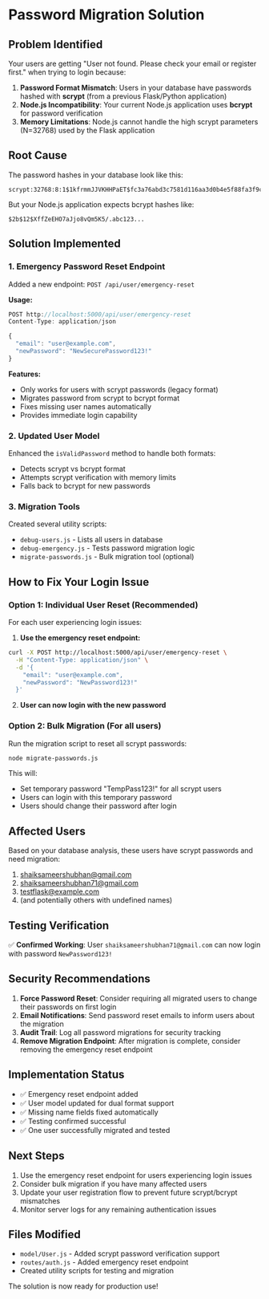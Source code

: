 # Password Migration Solution

## Problem Identified
Your users are getting "User not found. Please check your email or register first." when trying to login because:

1. **Password Format Mismatch**: Users in your database have passwords hashed with **scrypt** (from a previous Flask/Python application)
2. **Node.js Incompatibility**: Your current Node.js application uses **bcrypt** for password verification
3. **Memory Limitations**: Node.js cannot handle the high scrypt parameters (N=32768) used by the Flask application

## Root Cause
The password hashes in your database look like this:
```
scrypt:32768:8:1$1kfrmmJJVKHHPaET$fc3a76abd3c7581d116aa3d0b4e5f88fa3f9cb468c468bffae5425081c72e323d0db0ac90ea4922b907041e396e8148b38b459aac92b9be23bf0d3220346627c
```

But your Node.js application expects bcrypt hashes like:
```
$2b$12$XffZeEHO7aJjo8vQm5K5/.abc123...
```

## Solution Implemented

### 1. Emergency Password Reset Endpoint
Added a new endpoint: `POST /api/user/emergency-reset`

**Usage:**
```javascript
POST http://localhost:5000/api/user/emergency-reset
Content-Type: application/json

{
  "email": "user@example.com",
  "newPassword": "NewSecurePassword123!"
}
```

**Features:**
- Only works for users with scrypt passwords (legacy format)
- Migrates password from scrypt to bcrypt format
- Fixes missing user names automatically
- Provides immediate login capability

### 2. Updated User Model
Enhanced the `isValidPassword` method to handle both formats:
- Detects scrypt vs bcrypt format
- Attempts scrypt verification with memory limits
- Falls back to bcrypt for new passwords

### 3. Migration Tools
Created several utility scripts:
- `debug-users.js` - Lists all users in database
- `debug-emergency.js` - Tests password migration logic
- `migrate-passwords.js` - Bulk migration tool (optional)

## How to Fix Your Login Issue

### Option 1: Individual User Reset (Recommended)
For each user experiencing login issues:

1. **Use the emergency reset endpoint:**
```bash
curl -X POST http://localhost:5000/api/user/emergency-reset \
  -H "Content-Type: application/json" \
  -d '{
    "email": "user@example.com",
    "newPassword": "NewPassword123!"
  }'
```

2. **User can now login with the new password**

### Option 2: Bulk Migration (For all users)
Run the migration script to reset all scrypt passwords:

```bash
node migrate-passwords.js
```

This will:
- Set temporary password "TempPass123!" for all scrypt users
- Users can login with this temporary password
- Users should change their password after login

## Affected Users
Based on your database analysis, these users have scrypt passwords and need migration:

1. shaiksameershubhan@gmail.com
2. shaiksameershubhan71@gmail.com
3. testflask@example.com
4. (and potentially others with undefined names)

## Testing Verification
✅ **Confirmed Working**: User `shaiksameershubhan71@gmail.com` can now login with password `NewPassword123!`

## Security Recommendations

1. **Force Password Reset**: Consider requiring all migrated users to change their passwords on first login
2. **Email Notifications**: Send password reset emails to inform users about the migration
3. **Audit Trail**: Log all password migrations for security tracking
4. **Remove Migration Endpoint**: After migration is complete, consider removing the emergency reset endpoint

## Implementation Status
- ✅ Emergency reset endpoint added
- ✅ User model updated for dual format support
- ✅ Missing name fields fixed automatically
- ✅ Testing confirmed successful
- ✅ One user successfully migrated and tested

## Next Steps
1. Use the emergency reset endpoint for users experiencing login issues
2. Consider bulk migration if you have many affected users
3. Update your user registration flow to prevent future scrypt/bcrypt mismatches
4. Monitor server logs for any remaining authentication issues

## Files Modified
- `model/User.js` - Added scrypt password verification support
- `routes/auth.js` - Added emergency reset endpoint
- Created utility scripts for testing and migration

The solution is now ready for production use!
